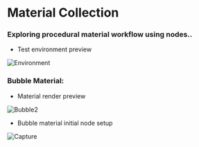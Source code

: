 # Material Collection
### Exploring procedural material workflow using nodes..


 - Test environment preview
 
 ![Environment](https://user-images.githubusercontent.com/54890382/176898321-46bf28c6-a1d4-4472-a199-bb3a966156a3.PNG)

### Bubble Material:
- Material render preview

![Bubble2](https://user-images.githubusercontent.com/54890382/176218906-f7092a1a-d81f-4c5e-a148-ba29ee7e0dc1.PNG)

- Bubble material initial node setup

![Capture](https://user-images.githubusercontent.com/54890382/176219477-1dd16e57-e060-4d0a-a304-93d92bd291c1.PNG)
